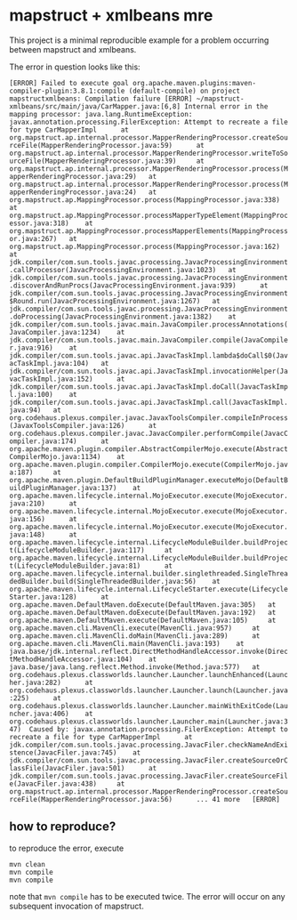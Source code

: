 # mapstruct + xmlbeans mre

This project is a minimal reproducible example for a problem occurring between mapstruct and xmlbeans.

The error in question looks like this:

`
[ERROR] Failed to execute goal org.apache.maven.plugins:maven-compiler-plugin:3.8.1:compile (default-compile) on project mapstructxmlbeans: Compilation failure
[ERROR] ~/mapstruct-xmlbeans/src/main/java/CarMapper.java:[6,8] Internal error in the mapping processor: java.lang.RuntimeException: javax.annotation.processing.FilerException: Attempt to recreate a file for type CarMapperImpl  	at org.mapstruct.ap.internal.processor.MapperRenderingProcessor.createSourceFile(MapperRenderingProcessor.java:59)  	at org.mapstruct.ap.internal.processor.MapperRenderingProcessor.writeToSourceFile(MapperRenderingProcessor.java:39)  	at org.mapstruct.ap.internal.processor.MapperRenderingProcessor.process(MapperRenderingProcessor.java:29)  	at org.mapstruct.ap.internal.processor.MapperRenderingProcessor.process(MapperRenderingProcessor.java:24)  	at org.mapstruct.ap.MappingProcessor.process(MappingProcessor.java:338)  	at org.mapstruct.ap.MappingProcessor.processMapperTypeElement(MappingProcessor.java:318)  	at org.mapstruct.ap.MappingProcessor.processMapperElements(MappingProcessor.java:267)  	at org.mapstruct.ap.MappingProcessor.process(MappingProcessor.java:162)  	at jdk.compiler/com.sun.tools.javac.processing.JavacProcessingEnvironment.callProcessor(JavacProcessingEnvironment.java:1023)  	at jdk.compiler/com.sun.tools.javac.processing.JavacProcessingEnvironment.discoverAndRunProcs(JavacProcessingEnvironment.java:939)  	at jdk.compiler/com.sun.tools.javac.processing.JavacProcessingEnvironment$Round.run(JavacProcessingEnvironment.java:1267)  	at jdk.compiler/com.sun.tools.javac.processing.JavacProcessingEnvironment.doProcessing(JavacProcessingEnvironment.java:1382)  	at jdk.compiler/com.sun.tools.javac.main.JavaCompiler.processAnnotations(JavaCompiler.java:1234)  	at jdk.compiler/com.sun.tools.javac.main.JavaCompiler.compile(JavaCompiler.java:916)  	at jdk.compiler/com.sun.tools.javac.api.JavacTaskImpl.lambda$doCall$0(JavacTaskImpl.java:104)  	at jdk.compiler/com.sun.tools.javac.api.JavacTaskImpl.invocationHelper(JavacTaskImpl.java:152)  	at jdk.compiler/com.sun.tools.javac.api.JavacTaskImpl.doCall(JavacTaskImpl.java:100)  	at jdk.compiler/com.sun.tools.javac.api.JavacTaskImpl.call(JavacTaskImpl.java:94)  	at org.codehaus.plexus.compiler.javac.JavaxToolsCompiler.compileInProcess(JavaxToolsCompiler.java:126)  	at org.codehaus.plexus.compiler.javac.JavacCompiler.performCompile(JavacCompiler.java:174)  	at org.apache.maven.plugin.compiler.AbstractCompilerMojo.execute(AbstractCompilerMojo.java:1134)  	at org.apache.maven.plugin.compiler.CompilerMojo.execute(CompilerMojo.java:187)  	at org.apache.maven.plugin.DefaultBuildPluginManager.executeMojo(DefaultBuildPluginManager.java:137)  	at org.apache.maven.lifecycle.internal.MojoExecutor.execute(MojoExecutor.java:210)  	at org.apache.maven.lifecycle.internal.MojoExecutor.execute(MojoExecutor.java:156)  	at org.apache.maven.lifecycle.internal.MojoExecutor.execute(MojoExecutor.java:148)  	at org.apache.maven.lifecycle.internal.LifecycleModuleBuilder.buildProject(LifecycleModuleBuilder.java:117)  	at org.apache.maven.lifecycle.internal.LifecycleModuleBuilder.buildProject(LifecycleModuleBuilder.java:81)  	at org.apache.maven.lifecycle.internal.builder.singlethreaded.SingleThreadedBuilder.build(SingleThreadedBuilder.java:56)  	at org.apache.maven.lifecycle.internal.LifecycleStarter.execute(LifecycleStarter.java:128)  	at org.apache.maven.DefaultMaven.doExecute(DefaultMaven.java:305)  	at org.apache.maven.DefaultMaven.doExecute(DefaultMaven.java:192)  	at org.apache.maven.DefaultMaven.execute(DefaultMaven.java:105)  	at org.apache.maven.cli.MavenCli.execute(MavenCli.java:957)  	at org.apache.maven.cli.MavenCli.doMain(MavenCli.java:289)  	at org.apache.maven.cli.MavenCli.main(MavenCli.java:193)  	at java.base/jdk.internal.reflect.DirectMethodHandleAccessor.invoke(DirectMethodHandleAccessor.java:104)  	at java.base/java.lang.reflect.Method.invoke(Method.java:577)  	at org.codehaus.plexus.classworlds.launcher.Launcher.launchEnhanced(Launcher.java:282)  	at org.codehaus.plexus.classworlds.launcher.Launcher.launch(Launcher.java:225)  	at org.codehaus.plexus.classworlds.launcher.Launcher.mainWithExitCode(Launcher.java:406)  	at org.codehaus.plexus.classworlds.launcher.Launcher.main(Launcher.java:347)  Caused by: javax.annotation.processing.FilerException: Attempt to recreate a file for type CarMapperImpl  	at jdk.compiler/com.sun.tools.javac.processing.JavacFiler.checkNameAndExistence(JavacFiler.java:745)  	at jdk.compiler/com.sun.tools.javac.processing.JavacFiler.createSourceOrClassFile(JavacFiler.java:501)  	at jdk.compiler/com.sun.tools.javac.processing.JavacFiler.createSourceFile(JavacFiler.java:438)  	at org.mapstruct.ap.internal.processor.MapperRenderingProcessor.createSourceFile(MapperRenderingProcessor.java:56)  	... 41 more  
[ERROR] 
`

## how to reproduce?

to reproduce the error, execute

```
mvn clean
mvn compile
mvn compile
```

note that `mvn compile` has to be executed twice. The error will occur on any subsequent invocation of mapstruct.